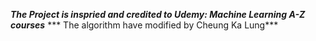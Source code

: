 ***The Project is inspried and credited to Udemy: Machine Learning A-Z courses***
*** The algorithm have modified by Cheung Ka Lung***
